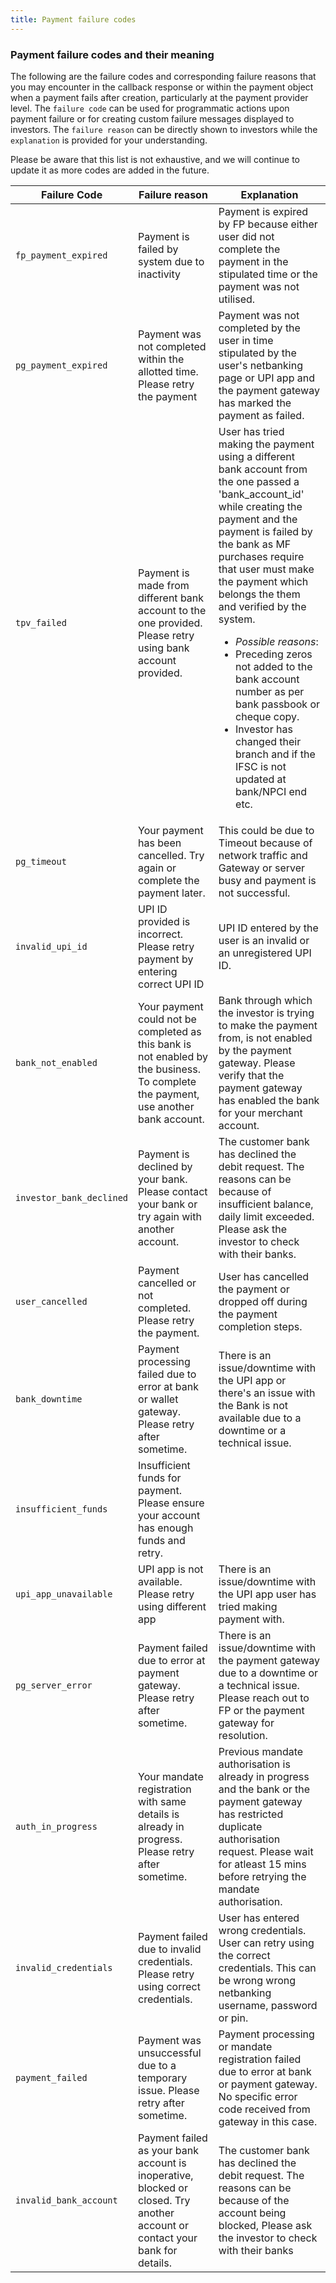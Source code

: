 ```yaml
---
title: Payment failure codes
---
```


### Payment failure codes and their meaning
The following are the failure codes and corresponding failure reasons that you may encounter in the callback response or within the payment object when a payment fails after creation, particularly at the payment provider level. The `failure code` can be used for programmatic actions upon payment failure or for creating custom failure messages displayed to investors. The `failure reason` can be directly shown to investors while the `explanation` is provided for your understanding.

Please be aware that this list is not exhaustive, and we will continue to update it as more codes are added in the future.


| Failure Code   | Failure reason   | Explanation    |
| --- | --- | --- |
|`fp_payment_expired`| Payment is failed by  system due to inactivity| Payment is expired by FP because either user did not complete the payment in the stipulated time  or the payment was not utilised.|
|`pg_payment_expired`| Payment was not completed within the allotted time. Please retry the payment| Payment was not completed by the user in  time stipulated by the user's netbanking page or UPI app and the payment gateway has marked the payment as failed.|
|`tpv_failed`| Payment is made from different bank account to the one provided. Please retry using bank account provided. |User has tried making the payment using a different bank account from the one passed a 'bank_account_id' while creating the payment and the payment is failed by the bank as MF purchases require that user must make the payment which belongs the them and verified by the system.  <ul><li>*Possible reasons*:</li><li>Preceding zeros not added to the bank account number as per bank passbook or cheque copy.</li><li>Investor has changed their branch and if the IFSC is not updated at bank/NPCI end etc.</li></ul> |
|`pg_timeout`| Your payment has been cancelled. Try again or complete the payment later.| This could be due to Timeout because of network traffic and Gateway or server busy and payment is not successful.|
|`invalid_upi_id`| UPI ID provided is incorrect. Please retry payment by entering correct UPI ID| UPI ID entered by the user is an invalid or an unregistered UPI ID.|
|`bank_not_enabled`| Your payment could not be completed as this bank is not enabled by the business. To complete the payment, use another bank account.| Bank through which the investor is trying to make the payment from, is not enabled by the payment gateway. Please verify that the payment gateway has enabled the bank for your merchant account.|
|`investor_bank_declined`| Payment is declined by your bank. Please contact your bank or try again with another account.| The customer bank has declined the debit request. The reasons can be because of insufficient balance, daily limit exceeded. Please ask the investor to check with their banks.|
|`user_cancelled`| Payment cancelled or not completed. Please retry the payment.| User has cancelled the payment or dropped off during the payment completion steps. |
|`bank_downtime`| Payment processing failed due to error at bank or wallet gateway. Please retry after sometime. |There is an issue/downtime with the UPI app or there's an issue with the Bank is  not available due to a downtime or a technical issue.|
|`insufficient_funds`| Insufficient funds for payment. Please ensure your account has enough funds and retry. | |
|`upi_app_unavailable`| UPI app is  not available. Please retry using different app| There is an issue/downtime with the UPI app user has tried making payment with. |
|`pg_server_error`| Payment failed due to error at payment gateway. Please retry after sometime.| There is an issue/downtime with the payment gateway due to a downtime or a technical issue. Please reach out  to FP or the payment gateway for resolution.|
|`auth_in_progress`| Your mandate registration with same details is already in progress. Please retry after sometime.| Previous mandate authorisation is already in progress and the bank or the payment gateway has restricted duplicate authorisation request. Please wait for atleast 15 mins before retrying the mandate authorisation.|
|`invalid_credentials`| Payment failed due to invalid credentials. Please retry using correct credentials.| User has entered wrong credentials. User can retry using the correct credentials. This can be wrong wrong netbanking username, password  or pin.|
|`payment_failed`| Payment was unsuccessful due to a temporary issue. Please retry after sometime.| Payment processing or mandate registration failed due to error at bank or payment gateway. No specific error code received from gateway in this case.|
|`invalid_bank_account`| Payment failed as your bank account is inoperative, blocked or closed. Try another account or contact your bank for details.| The customer bank has declined the debit request. The reasons can be because of the account being blocked, Please ask the investor to  check  with their banks|


<!-- ### Payment API error codes and their meaning

|Error reason|Received from|Meaning|
|---|---|---|
|Payment was not completed on time|Payment Gateway|This usually happens when payment couldn't get completed within a stipulated time set by the banks and the session expires and we don't receive a callback from the bank. This may happen due to various reasons, for instance, the user does not receive an OTP or there is network fluctuation at the user's end.|
|Payment failed|Payment Gateway|Payment is declined by the bank gateway where the exact reason is not disclosed by the bank. Banks usually decline the payments when the transaction is not verified, suspecting a certain risk factor (fraudulent transaction) or the customer’s transaction deviates from his current purchasing pattern.|
|Failed by system due to inactivity|FP|It means the investor has gone till the Razorpay popup screen, but he has not done any action further. In that case, FP marks the payment and order as failed with this reason.|
|Bank mandate not approved|Payment Gateway||
|Payment failed because cardholder couldn't be authenticated|Payment Gateway|| -->

